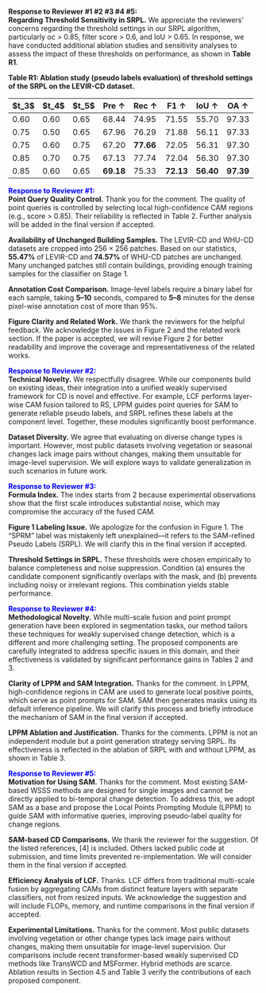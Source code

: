 **Response to Reviewer #1 #2 #3 #4 #5:**  
**Regarding Threshold Sensitivity in SRPL.** We appreciate the reviewers’ concerns regarding the threshold settings in our SRPL algorithm, particularly oc > 0.85, filter score > 0.6, and IoU > 0.65. In response, we have conducted additional ablation studies and sensitivity analyses to assess the impact of these thresholds on performance, as shown in **Table R1**.

**Table R1: Ablation study (pseudo labels evaluation) of threshold settings of the SRPL on the LEVIR-CD dataset.**
<table>
  <thead>
    <tr>
      <th>$t_3$</th><th>$t_4$</th><th>$t_5$</th>
      <th>Pre ↑</th><th>Rec ↑</th><th>F1 ↑</th><th>IoU ↑</th><th>OA ↑</th>
    </tr>
  </thead>
  <tbody>
    <tr><td>0.60</td><td>0.60</td><td>0.65</td><td>68.44</td><td>74.95</td><td>71.55</td><td>55.70</td><td>97.33</td></tr>
    <tr><td>0.75</td><td>0.50</td><td>0.65</td><td>67.96</td><td>76.29</td><td>71.88</td><td>56.11</td><td>97.33</td></tr>
    <tr><td>0.75</td><td>0.60</td><td>0.75</td><td>67.20</td><td><b>77.66</b></td><td>72.05</td><td>56.31</td><td>97.30</td></tr>
    <tr><td>0.85</td><td>0.70</td><td>0.75</td><td>67.13</td><td>77.74</td><td>72.04</td><td>56.30</td><td>97.30</td></tr>
    <tr><td>0.85</td><td>0.60</td><td>0.65</td><td><b>69.18</b></td><td>75.33</td><td><b>72.13</b></td><td><b>56.40</b></td><td><b>97.39</b></td></tr>
  </tbody>
</table>

**<span style="color:blue">Response to Reviewer #1:</span>**  
**Point Query Quality Control.** Thank you for the comment. The quality of point queries is controlled by selecting local high-confidence CAM regions (e.g., score > 0.85). Their reliability is reflected in Table 2. Further analysis will be added in the final version if accepted.  

**Availability of Unchanged Building Samples.** The LEVIR-CD and WHU-CD datasets are cropped into 256 × 256 patches. Based on our statistics, **55.47%** of LEVIR-CD and **74.57%** of WHU-CD patches are unchanged. Many unchanged patches still contain buildings, providing enough training samples for the classifier on Stage 1.  

**Annotation Cost Comparison.** Image-level labels require a binary label for each sample, taking **5–10** seconds, compared to **5–8** minutes for the dense pixel-wise annotation cost of more than 95%.  

**Figure Clarity and Related Work.** We thank the reviewers for the helpful feedback. We acknowledge the issues in Figure 2 and the related work section. If the paper is accepted, we will revise Figure 2 for better readability and improve the coverage and representativeness of the related works.  

**<span style="color:blue">Response to Reviewer #2:</span>**  
**Technical Novelty.** We respectfully disagree. While our components build on existing ideas, their integration into a unified weakly supervised framework for CD is novel and effective. For example, LCF performs layer-wise CAM fusion tailored to RS, LPPM guides point queries for SAM to generate reliable pseudo labels, and SRPL refines these labels at the component level. Together, these modules significantly boost performance.  

**Dataset Diversity.** We agree that evaluating on diverse change types is important. However, most public datasets involving vegetation or seasonal changes lack image pairs without changes, making them unsuitable for image-level supervision. We will explore ways to validate generalization in such scenarios in future work.  

**<span style="color:blue">Response to Reviewer #3:</span>**  
**Formula Index.** The index starts from 2 because experimental observations show that the first scale introduces substantial noise, which may compromise the accuracy of the fused CAM.  

**Figure 1 Labeling Issue.** We apologize for the confusion in Figure 1. The “SPRM” label was mistakenly left unexplained—it refers to the SAM-refined Pseudo Labels (SRPL). We will clarify this in the final version if accepted.  

**Threshold Settings in SRPL.** These thresholds were chosen empirically to balance completeness and noise suppression. Condition (a) ensures the candidate component significantly overlaps with the mask, and (b) prevents including noisy or irrelevant regions. This combination yields stable performance.  

**<span style="color:blue">Response to Reviewer #4:</span>**  
**Methodological Novelty.** While multi-scale fusion and point prompt generation have been explored in segmentation tasks, our method tailors these techniques for weakly supervised change detection, which is a different and more challenging setting. The proposed components are carefully integrated to address specific issues in this domain, and their effectiveness is validated by significant performance gains in Tables 2 and 3.  

**Clarity of LPPM and SAM Integration.** Thanks for the comment. In LPPM, high-confidence regions in CAM are used to generate local positive points, which serve as point prompts for SAM. SAM then generates masks using its default inference pipeline. We will clarify this process and briefly introduce the mechanism of SAM in the final version if accepted.  

**LPPM Ablation and Justification.** Thanks for the comments. LPPM is not an independent module but a point generation strategy serving SRPL. Its effectiveness is reflected in the ablation of SRPL with and without LPPM, as shown in Table 3.  

**<span style="color:blue">Response to Reviewer #5:</span>**  
**Motivation for Using SAM.** Thanks for the comment. Most existing SAM-based WSSS methods are designed for single images and cannot be directly applied to bi-temporal change detection. To address this, we adopt SAM as a base and propose the Local Points Prompting Module (LPPM) to guide SAM with informative queries, improving pseudo-label quality for change regions.  

**SAM-based CD Comparisons.** We thank the reviewer for the suggestion. Of the listed references, [4] is included. Others lacked public code at submission, and time limits prevented re-implementation. We will consider them in the final version if accepted.  

**Efficiency Analysis of LCF.** Thanks. LCF differs from traditional multi-scale fusion by aggregating CAMs from distinct feature layers with separate classifiers, not from resized inputs. We acknowledge the suggestion and will include FLOPs, memory, and runtime comparisons in the final version if accepted.  

**Experimental Limitations.** Thanks for the comment. Most public datasets involving vegetation or other change types lack image pairs without changes, making them unsuitable for image-level supervision. Our comparisons include recent transformer-based weakly supervised CD methods like TransWCD and MSFormer. Hybrid methods are scarce. Ablation results in Section 4.5 and Table 3 verify the contributions of each proposed component.  
